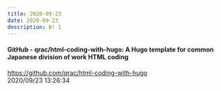 ```yaml
---
title: 2020-09-23
date: 2020-09-23
description: B! 1
---
```


#### GitHub - qrac/html-coding-with-hugo: A Hugo template for common Japanese division of work HTML coding
https://github.com/qrac/html-coding-with-hugo<br>
2020/09/23 13:26:34<br>


